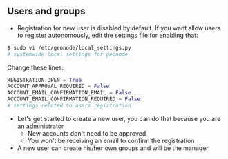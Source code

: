## Users and groups

- Registration for new user is disabled by default.
If you want allow users to register autonomously, edit the settings file for enabling that:

```bash
$ sudo vi /etc/geonode/local_settings.py
# systemwide local settings for geonode
```

Change these lines:

```python
REGISTRATION_OPEN = True
ACCOUNT_APPROVAL_REQUIRED = False
ACCOUNT_EMAIL_CONFIRMATION_EMAIL = False
ACCOUNT_EMAIL_CONFIRMATION_REQUIRED = False
# settings related to users registration
```

- Let's get started to create a new user, you can do that because you are an administrator
    - New accounts don't need to be approved
    - You won't be receiving an email to confirm the registration
- A new user can create his/her own groups and will be the manager

